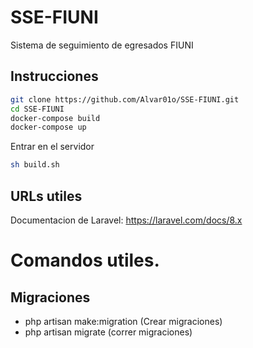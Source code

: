 # SSE-FIUNI
Sistema de seguimiento de egresados FIUNI


## Instrucciones
```sh
git clone https://github.com/Alvar01o/SSE-FIUNI.git
cd SSE-FIUNI
docker-compose build
docker-compose up
```
Entrar en el servidor 

```sh
sh build.sh
```

## URLs utiles 
Documentacion de Laravel: https://laravel.com/docs/8.x


# Comandos utiles.

## Migraciones
 - php artisan make:migration <migrationName> (Crear migraciones)
 - php artisan migrate (correr migraciones)
